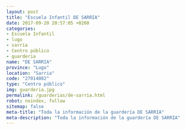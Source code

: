 ```yaml
---
layout: post
title: "Escuela Infantil DE SARRIA"
date: 2017-09-20 20:57:05 +0200
categories:
- Escuela Infantil
- lugo
- sarria
- Centro público
- guarderia
name: "DE SARRIA"
province: "Lugo"
location: "Sarria"
code: "27014082"
type: "Centro público"
img: guarderia.jpg
permalink: /guarderias/de-sarria.html
robot: noindex, follow
sitemap: false
meta-title: "Toda la información de la guardería DE SARRIA"
meta-description: "Toda la información de la guardería DE SARRIA"
---
```

